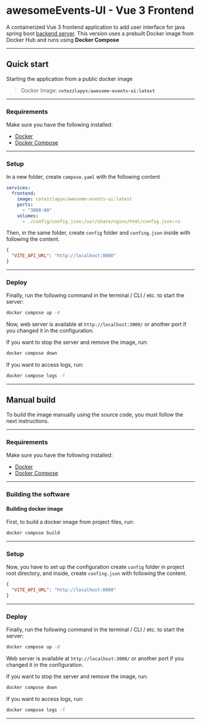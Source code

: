 # awesomeEvents-UI - Vue 3 Frontend

A containerized Vue 3 frontend application to add user interface for java spring boot [backend server](https://github.com/Plus-Ultra-Consulting/awesomeEvents). This version uses a prebuilt Docker image from Docker Hub and runs using **Docker Compose**

--- 

## Quick start

Starting the application from a public docker image

> Docker Image:
> **`cotezzlapyx/awesome-events-ui:latest`**

---

### Requirements

Make sure you have the following installed:
- [Docker](https://docks.docker.com/get-docker/)
- [Docker Compose](https://docs.docker.com/compose/)

---

### Setup

In a new folder, create `compose.yaml` with the following content

```yaml
services:
  frontend:
    image: cotezzlapyx/awesome-events-ui:latest
    ports:
      - "3000:80"
    volumes:
      - ./config/config.json:/usr/share/nginx/html/config.json:ro
```

Then, in the same folder, create `config` folder and `confing.json` inside with following the content.

```json
{
  "VITE_API_URL": "http://localhost:8080"
}
```

---

### Deploy

Finally, run the following command in the terminal / CLI / etc. to start the server:

```bash
docker compose up -d
```

Now, web server is available at `http://localhost:3000/` or another port if you changed it in the configuration.

If you want to stop the server and remove the image, run:

```bash
docker compose down
```

If you want to access logs, run:

```bash
docker compose logs -f
```

---

## Manual build

To build the image manually using the source code, you must follow the next instructions.

---

### Requirements

Make sure you have the following installed:
- [Docker](https://docks.docker.com/get-docker/)
- [Docker Compose](https://docs.docker.com/compose/)

---

### Building the software

#### Building docker image

First, to build a docker image from project files, run:

```bash
docker compose build
```

---

###  Setup

Now, you have to set up the configuration create `config` folder in project root directory, and inside, create `confing.json` with following the content.

```json
{
  "VITE_API_URL": "http://localhost:8080"
}
```

---

### Deploy

Finally, run the following command in the terminal / CLI / etc. to start the server:

```bash
docker compose up -d
```

Web server is available at `http://localhost:3000/` or another port if you changed it in the configuration.

If you want to stop the server and remove the image, run:

```bash
docker compose down
```

If you want to access logs, run:

```bash
docker compose logs -f
```

---